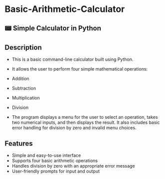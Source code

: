 # Basic-Arithmetic-Calculator

## 📟 Simple Calculator in Python
## Description
- This is a basic command-line calculator built using Python.
- It allows the user to perform four simple mathematical operations:

- Addition
- Subtraction
- Multiplication
- Division

- The program displays a menu for the user to select an operation, takes two numerical inputs, and then displays the result. It also includes basic error handling for division by zero and invalid menu choices.

## Features
- Simple and easy-to-use interface
- Supports four basic arithmetic operations
- Handles division by zero with an appropriate error message
- User-friendly prompts for input and output


